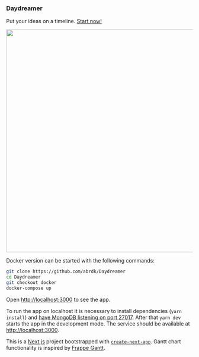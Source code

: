 ### Daydreamer
Put your ideas on a timeline. [Start now!](https://daydreamer-demo.herokuapp.com)

<p align="center">
    <a href="https://daydreamer-demo.herokuapp.com">
        <img src="https://i.ibb.co/qCP3DHD/daydreamer-v03-backend.png" width="600"/>
    </a>
</p>

Docker version can be started with the following commands:
``` bash
git clone https://github.com/abrdk/Daydreamer
cd Daydreamer
git checkout docker
docker-compose up
```
Open [http://localhost:3000](http://localhost:3000) to see the app.


To run the app on localhost it is necessary to install dependencies (`yarn install`)
and [have MongoDB listening on port 27017](https://docs.mongodb.com/manual/tutorial/install-mongodb-on-debian/).
After that `yarn dev` starts the app in the development mode.
The service should be available at [http://localhost:3000](http://localhost:3000).


This is a [Next.js](https://nextjs.org/) project bootstrapped with [`create-next-app`](https://github.com/vercel/next.js/tree/canary/packages/create-next-app).
Gantt chart functionality is inspired by [Frappe Gantt](https://github.com/frappe/gantt).
